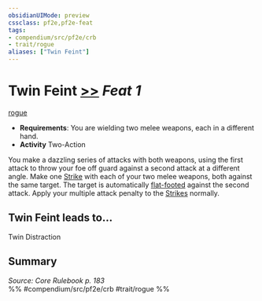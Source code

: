 ```yaml
---
obsidianUIMode: preview
cssclass: pf2e,pf2e-feat
tags:
- compendium/src/pf2e/crb
- trait/rogue
aliases: ["Twin Feint"]
---
```

# Twin Feint  [>>](/rules/core-rulebook/chapter-9-playing-the-game.md#Actions "Two-Action") *Feat 1*  
[rogue](/rules/traits/rogue.md)  

- **Requirements**: You are wielding two melee weapons, each in a different hand.
- **Activity** Two-Action

You make a dazzling series of attacks with both weapons, using the first attack to throw your foe off guard against a second attack at a different angle. Make one [Strike](/rules/actions/strike.md) with each of your two melee weapons, both against the same target. The target is automatically [flat-footed](/rules/conditions.md#Flat-footed) against the second attack. Apply your multiple attack penalty to the [Strikes](/rules/actions/strike.md) normally.

## Twin Feint leads to...

Twin Distraction

## Summary

*Source: Core Rulebook p. 183*  
%% #compendium/src/pf2e/crb #trait/rogue %%